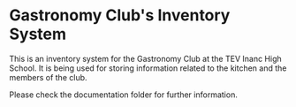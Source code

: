 # Gastronomy Club's Inventory System

This is an inventory system for the Gastronomy Club at the TEV Inanc High School. It is being used for storing information related to the kitchen and the members of the club.

Please check the documentation folder for further information.
